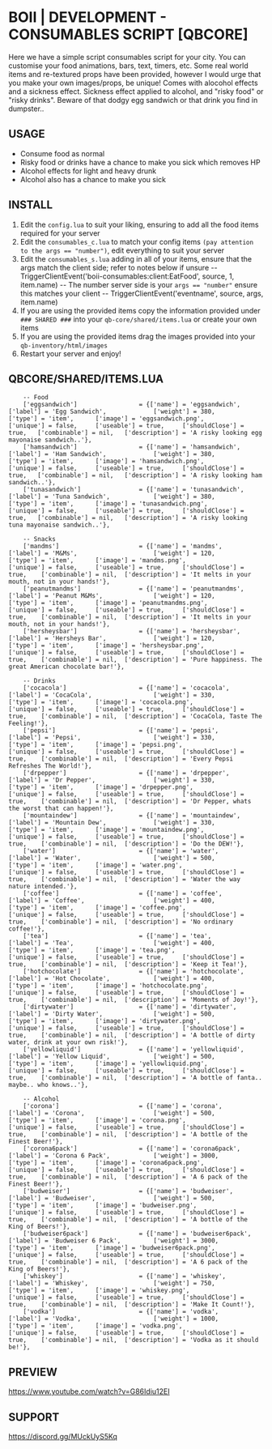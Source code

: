 # BOII | DEVELOPMENT - CONSUMABLES SCRIPT [QBCORE] #

Here we have a simple script consumables script for your city.
You can customise your food animations, bars, text, timers, etc.
Some real world items and re-textured props have been provided, however I would urge that you make your own images/props, be unique!
Comes with alocohol effects and a sickness effect.
Sickness effect applied to alcohol, and "risky food" or "risky drinks".
Beware of that dodgy egg sandwich or that drink you find in dumpster..

## USAGE ##

- Consume food as normal
- Risky food or drinks have a chance to make you sick which removes HP
- Alcohol effects for light and heavy drunk
- Alcohol also has a chance to make you sick

## INSTALL ##

1) Edit the `config.lua` to suit your liking, ensuring to add all the food items required for your server
2) Edit the `consumables_c.lua` to match your config items `(pay attention to the args == "number")`, edit everything to suit your server
3) Edit the `consumables_s.lua` adding in all of your items, ensure that the args match the client side; refer to notes below if unsure
--  TriggerClientEvent('boii-consumables:client:EatFood', source, 1, item.name) -- The number server side is your `args == "number"` ensure this matches your client
--  TriggerClientEvent('eventname', source, args, item.name)
4) If you are using the provided items copy the information provided under `### SHARED ###` into your `qb-core/shared/items.lua` or create your own items
5) If you are using the provided items drag the images provided into your `qb-inventory/html/images`
6) Restart your server and enjoy!

## QBCORE/SHARED/ITEMS.LUA ##
```
	-- Food
	['eggsandwich'] 				= {['name'] = 'eggsandwich', 			 	  	['label'] = 'Egg Sandwich', 			['weight'] = 380, 		['type'] = 'item', 		['image'] = 'eggsandwich.png', 		    ['unique'] = false, 	['useable'] = true, 	['shouldClose'] = true,   ['combinable'] = nil,   ['description'] = 'A risky looking egg mayonaise sandwich..'},
	['hamsandwich'] 				= {['name'] = 'hamsandwich', 			 	  	['label'] = 'Ham Sandwich', 			['weight'] = 380, 		['type'] = 'item', 		['image'] = 'hamsandwich.png', 		    ['unique'] = false, 	['useable'] = true, 	['shouldClose'] = true,   ['combinable'] = nil,   ['description'] = 'A risky looking ham sandwich..'},
	['tunasandwich'] 				= {['name'] = 'tunasandwich', 			 	  	['label'] = 'Tuna Sandwich', 			['weight'] = 380, 		['type'] = 'item', 		['image'] = 'tunasandwich.png', 		['unique'] = false, 	['useable'] = true, 	['shouldClose'] = true,   ['combinable'] = nil,   ['description'] = 'A risky looking tuna mayonaise sandwich..'},
	
	-- Snacks
	['mandms'] 		 				= {['name'] = 'mandms', 			  			['label'] = 'M&Ms', 					['weight'] = 120, 		['type'] = 'item', 		['image'] = 'mandms.png', 				['unique'] = false, 	['useable'] = true, 	['shouldClose'] = true,	   ['combinable'] = nil,  ['description'] = 'It melts in your mouth, not in your hands!'},
	['peanutmandms'] 		 		= {['name'] = 'peanutmandms', 			  		['label'] = 'Peanut M&Ms', 				['weight'] = 120, 		['type'] = 'item', 		['image'] = 'peanutmandms.png', 		['unique'] = false, 	['useable'] = true, 	['shouldClose'] = true,	   ['combinable'] = nil,  ['description'] = 'It melts in your mouth, not in your hands!'},
	['hersheysbar'] 		 		= {['name'] = 'hersheysbar', 			  		['label'] = 'Hersheys Bar', 			['weight'] = 120, 		['type'] = 'item', 		['image'] = 'hersheysbar.png', 			['unique'] = false, 	['useable'] = true, 	['shouldClose'] = true,	   ['combinable'] = nil,  ['description'] = 'Pure happiness. The great American chocolate bar!'},

	-- Drinks
	['cocacola'] 				 	= {['name'] = 'cocacola', 			  	  		['label'] = 'CocaCola', 				['weight'] = 330, 		['type'] = 'item', 		['image'] = 'cocacola.png', 			['unique'] = false, 	['useable'] = true, 	['shouldClose'] = true,	   ['combinable'] = nil,  ['description'] = 'CocaCola, Taste The Feeling!'},
	['pepsi'] 				 		= {['name'] = 'pepsi', 			  	  			['label'] = 'Pepsi', 					['weight'] = 330, 		['type'] = 'item', 		['image'] = 'pepsi.png', 				['unique'] = false, 	['useable'] = true, 	['shouldClose'] = true,	   ['combinable'] = nil,  ['description'] = 'Every Pepsi Refreshes The World!'},
	['drpepper'] 				 	= {['name'] = 'drpepper', 			  	  		['label'] = 'Dr Pepper', 				['weight'] = 330, 		['type'] = 'item', 		['image'] = 'drpepper.png', 			['unique'] = false, 	['useable'] = true, 	['shouldClose'] = true,	   ['combinable'] = nil,  ['description'] = 'Dr Pepper, whats the worst that can happen!'},
	['mountaindew'] 				= {['name'] = 'mountaindew', 			  	  	['label'] = 'Mountain Dew', 			['weight'] = 330, 		['type'] = 'item', 		['image'] = 'mountaindew.png', 			['unique'] = false, 	['useable'] = true, 	['shouldClose'] = true,	   ['combinable'] = nil,  ['description'] = 'Do the DEW!'},
	['water'] 						= {['name'] = 'water', 			  	  			['label'] = 'Water', 					['weight'] = 500, 		['type'] = 'item', 		['image'] = 'water.png', 				['unique'] = false, 	['useable'] = true, 	['shouldClose'] = true,	   ['combinable'] = nil,  ['description'] = 'Water the way nature intended.'},
	['coffee'] 				 		= {['name'] = 'coffee', 			  	  		['label'] = 'Coffee', 					['weight'] = 400, 		['type'] = 'item', 		['image'] = 'coffee.png', 				['unique'] = false, 	['useable'] = true, 	['shouldClose'] = true,	   ['combinable'] = nil,  ['description'] = 'No ordinary coffee!'},
	['tea'] 				 		= {['name'] = 'tea', 			  	  			['label'] = 'Tea', 						['weight'] = 400, 		['type'] = 'item', 		['image'] = 'tea.png', 					['unique'] = false, 	['useable'] = true, 	['shouldClose'] = true,	   ['combinable'] = nil,  ['description'] = 'Keep it Tea!'},
	['hotchocolate'] 				= {['name'] = 'hotchocolate', 			  	  	['label'] = 'Hot Chocolate', 			['weight'] = 400, 		['type'] = 'item', 		['image'] = 'hotchocolate.png', 		['unique'] = false, 	['useable'] = true, 	['shouldClose'] = true,	   ['combinable'] = nil,  ['description'] = 'Moments of Joy!'},
	['dirtywater'] 					= {['name'] = 'dirtywater', 			  	  	['label'] = 'Dirty Water', 				['weight'] = 500, 		['type'] = 'item', 		['image'] = 'dirtywater.png', 			['unique'] = false, 	['useable'] = true, 	['shouldClose'] = true,	   ['combinable'] = nil,  ['description'] = 'A bottle of dirty water, drink at your own risk!'},
	['yellowliquid'] 				= {['name'] = 'yellowliquid', 			  	  	['label'] = 'Yellow Liquid', 			['weight'] = 500, 		['type'] = 'item', 		['image'] = 'yellowliquid.png', 		['unique'] = false, 	['useable'] = true, 	['shouldClose'] = true,	   ['combinable'] = nil,  ['description'] = 'A bottle of fanta.. maybe.. who knows..'},

	-- Alcohol
	['corona'] 				 		= {['name'] = 'corona', 			  	  		['label'] = 'Corona', 					['weight'] = 500, 		['type'] = 'item', 		['image'] = 'corona.png', 				['unique'] = false, 	['useable'] = true, 	['shouldClose'] = true,	   ['combinable'] = nil,  ['description'] = 'A bottle of the Finest Beer!'},
	['corona6pack'] 				= {['name'] = 'corona6pack', 			  	  	['label'] = 'Corona 6 Pack', 			['weight'] = 3000, 		['type'] = 'item', 		['image'] = 'corona6pack.png', 			['unique'] = false, 	['useable'] = true, 	['shouldClose'] = true,	   ['combinable'] = nil,  ['description'] = 'A 6 pack of the Finest Beer!'},
	['budweiser'] 				 	= {['name'] = 'budweiser', 			  	  		['label'] = 'Budweiser', 				['weight'] = 500, 		['type'] = 'item', 		['image'] = 'budweiser.png', 			['unique'] = false, 	['useable'] = true, 	['shouldClose'] = true,	   ['combinable'] = nil,  ['description'] = 'A bottle of the King of Beers!'},
	['budweiser6pack'] 				= {['name'] = 'budweiser6pack', 			  	['label'] = 'Budweiser 6 Pack', 		['weight'] = 3000, 		['type'] = 'item', 		['image'] = 'budweiser6pack.png', 		['unique'] = false, 	['useable'] = true, 	['shouldClose'] = true,	   ['combinable'] = nil,  ['description'] = 'A 6 pack of the King of Beers!'},
	['whiskey'] 				 	= {['name'] = 'whiskey', 			  	  		['label'] = 'Whiskey', 					['weight'] = 750, 		['type'] = 'item', 		['image'] = 'whiskey.png', 				['unique'] = false, 	['useable'] = true, 	['shouldClose'] = true,	   ['combinable'] = nil,  ['description'] = 'Make It Count!'},
	['vodka'] 				 		= {['name'] = 'vodka', 			  	  			['label'] = 'Vodka', 					['weight'] = 1000, 		['type'] = 'item', 		['image'] = 'vodka.png', 				['unique'] = false, 	['useable'] = true, 	['shouldClose'] = true,	   ['combinable'] = nil,  ['description'] = 'Vodka as it should be!'},
```

## PREVIEW ##
https://www.youtube.com/watch?v=G86Idiu12EI

## SUPPORT ##
https://discord.gg/MUckUyS5Kq
